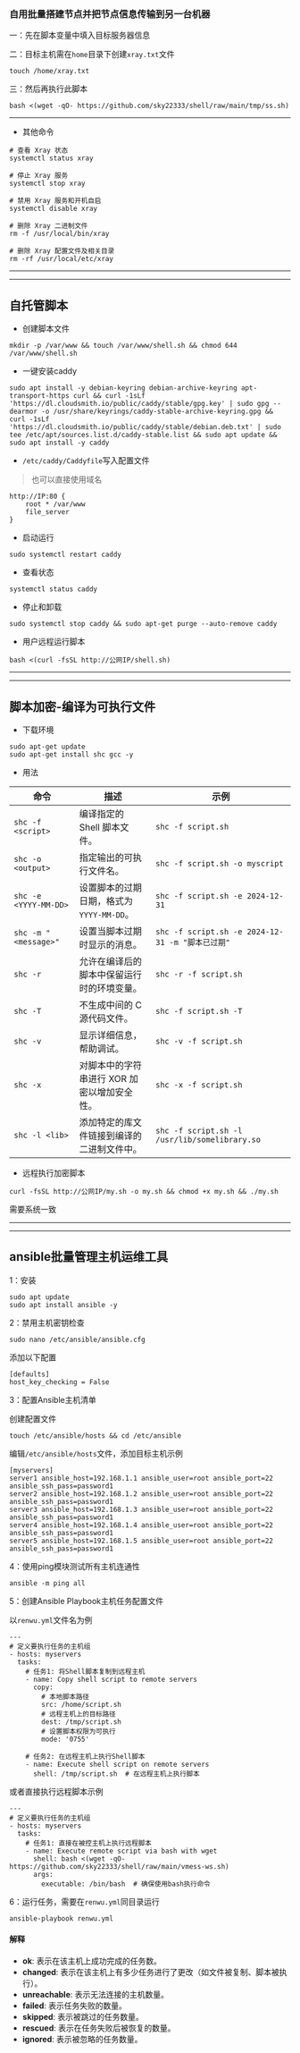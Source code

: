 ### 自用批量搭建节点并把节点信息传输到另一台机器

一：先在脚本变量中填入目标服务器信息

二：目标主机需在`home`目录下创建`xray.txt`文件
```
touch /home/xray.txt
```
三：然后再执行此脚本

```
bash <(wget -qO- https://github.com/sky22333/shell/raw/main/tmp/ss.sh)
```

---

- 其他命令

```
# 查看 Xray 状态
systemctl status xray

# 停止 Xray 服务
systemctl stop xray

# 禁用 Xray 服务和开机自启
systemctl disable xray

# 删除 Xray 二进制文件
rm -f /usr/local/bin/xray

# 删除 Xray 配置文件及相关目录
rm -rf /usr/local/etc/xray
```

---
---

## 自托管脚本
- 创建脚本文件
```
mkdir -p /var/www && touch /var/www/shell.sh && chmod 644 /var/www/shell.sh
```

- 一键安装caddy
```
sudo apt install -y debian-keyring debian-archive-keyring apt-transport-https curl && curl -1sLf 'https://dl.cloudsmith.io/public/caddy/stable/gpg.key' | sudo gpg --dearmor -o /usr/share/keyrings/caddy-stable-archive-keyring.gpg && curl -1sLf 'https://dl.cloudsmith.io/public/caddy/stable/debian.deb.txt' | sudo tee /etc/apt/sources.list.d/caddy-stable.list && sudo apt update && sudo apt install -y caddy
```
- `/etc/caddy/Caddyfile`写入配置文件

> 也可以直接使用域名
```
http://IP:80 {
    root * /var/www
    file_server
}
```
- 启动运行
```
sudo systemctl restart caddy
```
- 查看状态
```
systemctl status caddy
```
- 停止和卸载
```
sudo systemctl stop caddy && sudo apt-get purge --auto-remove caddy
```


- 用户远程运行脚本
```
bash <(curl -fsSL http://公网IP/shell.sh)
```
---
---

## 脚本加密-编译为可执行文件

- 下载环境
```
sudo apt-get update
sudo apt-get install shc gcc -y
```

- 用法

| 命令                          | 描述                                                              | 示例                                                          |
|-------------------------------|-------------------------------------------------------------------|---------------------------------------------------------------|
| `shc -f <script>`             | 编译指定的 Shell 脚本文件。                                        | `shc -f script.sh`                                             |
| `shc -o <output>`             | 指定输出的可执行文件名。                                          | `shc -f script.sh -o myscript`                                 |
| `shc -e <YYYY-MM-DD>`         | 设置脚本的过期日期，格式为 `YYYY-MM-DD`。                          | `shc -f script.sh -e 2024-12-31`                               |
| `shc -m "<message>"`          | 设置当脚本过期时显示的消息。                                       | `shc -f script.sh -e 2024-12-31 -m "脚本已过期"` |
| `shc -r`                      | 允许在编译后的脚本中保留运行时的环境变量。                        | `shc -r -f script.sh`                                          |
| `shc -T`                      | 不生成中间的 C 源代码文件。                                        | `shc -f script.sh -T`                                          |
| `shc -v`                      | 显示详细信息，帮助调试。                                           | `shc -v -f script.sh`                                          |
| `shc -x`                      | 对脚本中的字符串进行 XOR 加密以增加安全性。                       | `shc -x -f script.sh`                                          |
| `shc -l <lib>`                | 添加特定的库文件链接到编译的二进制文件中。                        | `shc -f script.sh -l /usr/lib/somelibrary.so`                  |

- 远程执行加密脚本
```
curl -fsSL http://公网IP/my.sh -o my.sh && chmod +x my.sh && ./my.sh
```
需要系统一致

---
---

## ansible批量管理主机运维工具
1：安装
```
sudo apt update
sudo apt install ansible -y
```

2：禁用主机密钥检查
```
sudo nano /etc/ansible/ansible.cfg
```
添加以下配置
```
[defaults]
host_key_checking = False
```


3：配置Ansible主机清单

创建配置文件
```
touch /etc/ansible/hosts && cd /etc/ansible
```

编辑`/etc/ansible/hosts`文件，添加目标主机示例
```
[myservers]
server1 ansible_host=192.168.1.1 ansible_user=root ansible_port=22 ansible_ssh_pass=password1
server2 ansible_host=192.168.1.2 ansible_user=root ansible_port=22 ansible_ssh_pass=password1
server3 ansible_host=192.168.1.3 ansible_user=root ansible_port=22 ansible_ssh_pass=password1
server4 ansible_host=192.168.1.4 ansible_user=root ansible_port=22 ansible_ssh_pass=password1
server5 ansible_host=192.168.1.5 ansible_user=root ansible_port=22 ansible_ssh_pass=password1
```

4：使用ping模块测试所有主机连通性
```
ansible -m ping all
```

5：创建Ansible Playbook主机任务配置文件

以`renwu.yml`文件名为例
```
---
# 定义要执行任务的主机组
- hosts: myservers  
  tasks:
    # 任务1: 将Shell脚本复制到远程主机
    - name: Copy shell script to remote servers
      copy:
        # 本地脚本路径
        src: /home/script.sh  
        # 远程主机上的目标路径
        dest: /tmp/script.sh  
        # 设置脚本权限为可执行
        mode: '0755'  

    # 任务2: 在远程主机上执行Shell脚本
    - name: Execute shell script on remote servers
      shell: /tmp/script.sh  # 在远程主机上执行脚本
```


或者直接执行远程脚本示例
```
---
# 定义要执行任务的主机组
- hosts: myservers  
  tasks:
    # 任务1: 直接在被控主机上执行远程脚本
    - name: Execute remote script via bash with wget
      shell: bash <(wget -qO- https://github.com/sky22333/shell/raw/main/vmess-ws.sh)
      args:
        executable: /bin/bash  # 确保使用bash执行命令
```

6：运行任务，需要在`renwu.yml`同目录运行
```
ansible-playbook renwu.yml
```


#### 解释
- **ok**: 表示在该主机上成功完成的任务数。
- **changed**: 表示在该主机上有多少任务进行了更改（如文件被复制、脚本被执行）。
- **unreachable**: 表示无法连接的主机数量。
- **failed**: 表示任务失败的数量。
- **skipped**: 表示被跳过的任务数量。
- **rescued**: 表示在任务失败后被恢复的数量。
- **ignored**: 表示被忽略的任务数量。
